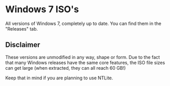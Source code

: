 # Windows 7 ISO's
All versions of Windows 7, completely up to date. You can find them in the "Releases" tab.

## Disclaimer
These versions are unmodified in any way, shape or form. Due to the fact that many Windows releases have the same core features, the ISO file sizes can get large (when extracted, they can all reach 60 GB!)

Keep that in mind if you are planning to use NTLite.

